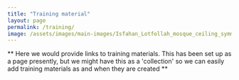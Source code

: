 ```yaml
---
title: "Training material"
layout: page
permalink: /training/
image: /assets/images/main-images/Isfahan_Lotfollah_mosque_ceiling_symmetric-banner-narrow.jpg
---
```


** Here we would provide links to training materials. This has been set up as a page presently, but we might have this as a 'collection' so we can easily add training materials as and when they are created **